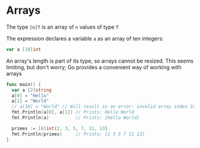 # Arrays

The type `[n]T` is an array of `n` values of type `T`

The expression declares a variable `a` as an array of ten integers:

```go
var a [10]int
```

An array's length is part of its type, so arrays cannot be resized. This seems limiting,
but don't worry; Go provides a convenient way of working with arrays

```go
func main() {
  var a [2]string
  a[0] = "Hello"
  a[1] = "World"
  // a[10] = "World" // Will result in an error: invalid array index 10 (out of bounds for 2-element array)
  fmt.Println(a[0], a[1]) // Prints: Hello World
  fmt.Println(a)          // Prints: [Hello World]

  primes := [6]int{2, 3, 5, 7, 11, 13}
  fmt.Println(primes)     // Prints: [2 3 5 7 11 13]
}
```

